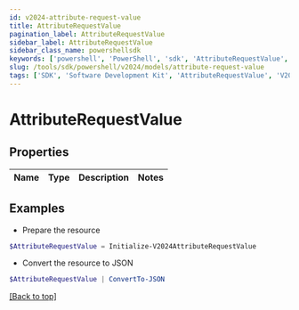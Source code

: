 ```yaml
---
id: v2024-attribute-request-value
title: AttributeRequestValue
pagination_label: AttributeRequestValue
sidebar_label: AttributeRequestValue
sidebar_class_name: powershellsdk
keywords: ['powershell', 'PowerShell', 'sdk', 'AttributeRequestValue', 'V2024AttributeRequestValue'] 
slug: /tools/sdk/powershell/v2024/models/attribute-request-value
tags: ['SDK', 'Software Development Kit', 'AttributeRequestValue', 'V2024AttributeRequestValue']
---
```



# AttributeRequestValue

## Properties

Name | Type | Description | Notes
------------ | ------------- | ------------- | -------------

## Examples

- Prepare the resource
```powershell
$AttributeRequestValue = Initialize-V2024AttributeRequestValue 
```

- Convert the resource to JSON
```powershell
$AttributeRequestValue | ConvertTo-JSON
```


[[Back to top]](#) 

